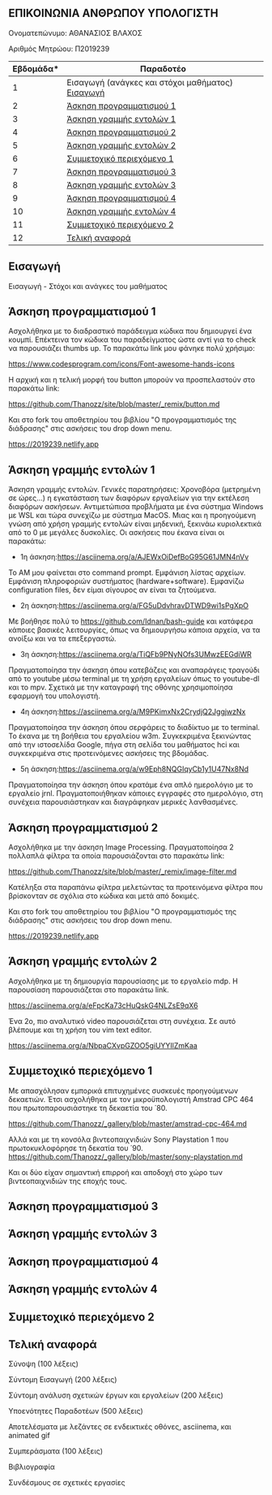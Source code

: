 ## ΕΠΙΚΟΙΝΩΝΙΑ ΑΝΘΡΩΠΟΥ ΥΠΟΛΟΓΙΣΤΗ

Ονοματεπώνυμο: ΑΘΑΝΑΣΙΟΣ ΒΛΑΧΟΣ 

Αριθμός Μητρώου: Π2019239

| Εβδομάδα* | Παραδοτέο |
| --- | --- |
| 1 | Εισαγωγή (ανάγκες και στόχοι μαθήματος) [Εισαγωγή](#εισαγωγή)|
| 2 |[Άσκηση προγραμματισμού 1](#άσκηση-προγραμματισμού-1)|
| 3 |[Άσκηση γραμμής εντολών 1](#άσκηση-γραμμής-εντολών-1)| 
| 4 |[Άσκηση προγραμματισμού 2](#άσκηση-προγραμματισμού-2)|
| 5 |[Άσκηση γραμμής εντολών 2](#άσκηση-γραμμής-εντολών-2)|
| 6 |[Συμμετοχικό περιεχόμενο 1](#συμμετοχικό-περιεχόμενο-1)|
| 7 |[Άσκηση προγραμματισμού 3](#άσκηση-προγραμματισμού-3)|
| 8 | [Άσκηση γραμμής εντολών 3](#άσκηση-γραμμής-εντολών-3)|
| 9 | [Άσκηση προγραμματισμού 4](#άσκηση-προγραμματισμού-4)|
| 10 | [Άσκηση γραμμής εντολών 4](#άσκηση-γραμμής-εντολών-4)|
| 11 |[Συμμετοχικό περιεχόμενο 2](#συμμετοχικό-περιεχόμενο-2)|
| 12 | [Τελική αναφορά](#τελική-αναφορά)|

## Εισαγωγή

Εισαγωγή - Στόχοι και ανάγκες του μαθήματος

## Άσκηση προγραμματισμού 1

Ασχολήθηκα με το διαδραστικό παράδειγμα κώδικα που δημιουργεί ένα κουμπί. Επέκτεινα τον κώδικα του παραδείγματος ώστε αντί για το check να παρουσιάζει thumbs up.
Το παρακάτω link μου φάνηκε πολύ χρήσιμο:

https://www.codesprogram.com/icons/Font-awesome-hands-icons

Η αρχική και η τελική μορφή του button μπορούν να προσπελαστούν στο παρακάτω link:

https://github.com/Thanozz/site/blob/master/_remix/button.md

Και στο fork του αποθετηρίου του βιβλίου "Ο προγραμματισμός της διάδρασης" στις ασκήσεις του drop down menu.

https://2019239.netlify.app

## Άσκηση γραμμής εντολών 1

Άσκηση γραμμής εντολών. 
Γενικές παρατηρήσεις: Χρονοβόρα (μετρημένη σε ώρες...) η εγκατάσταση των διαφόρων εργαλείων για την εκτέλεση διαφόρων ασκήσεων. Αντιμετώπισα προβλήματα με ένα σύστημα Windows με WSL και τώρα συνεχίζω με σύστημα MacOS. Μιας και η προηγούμενη γνώση από χρήση γραμμής εντολών είναι μηδενική, ξεκινάω κυριολεκτικά από το 0 με μεγάλες δυσκολίες.
Οι ασκήσεις που έκανα είναι οι παρακάτω:

* 1η άσκηση:https://asciinema.org/a/AJEWxOiDefBoG95G61JMN4nVv

Το ΑΜ μου φαίνεται στο command prompt. Εμφάνιση λίστας αρχείων. Εμφάνιση πληροφοριών συστήματος (hardware+software). Εμφανίζω configuration files, δεν είμαι σίγουρος αν είναι τα ζητούμενα.

* 2η άσκηση:https://asciinema.org/a/FG5uDdvhravDTWD9wi1sPgXpO

Με βοήθησε πολύ το https://github.com/Idnan/bash-guide και κατάφερα κάποιες βασικές λειτουργίες, όπως να δημιουργήσω κάποια αρχεία, να τα ανοίξω και να τα επεξεργαστώ.

* 3η άσκηση:https://asciinema.org/a/TiQFb9PNyNOfs3UMwzEEGdiWR

Πραγματοποίησα την άσκηση όπου κατεβάζεις και αναπαράγεις τραγούδι από το youtube μέσω terminal με τη χρήση εργαλείων όπως το youtube-dl και το mpv. Σχετικά με την καταγραφή της οθόνης χρησιμοποίησα εφαρμογή του υπολογιστή.

* 4η άσκηση:https://asciinema.org/a/M9PKimxNx2CrydjQ2JggjwzNx

Πραγματοποίησα την άσκηση όπου σερφάρεις το διαδίκτυο με το terminal. Το έκανα με τη βοήθεια του εργαλείου w3m. Συγκεκριμένα ξεκινώντας από την ιστοσελίδα Google, πήγα στη σελίδα του μαθήματος hci και συγκεκριμένα στις προτεινόμενες ασκήσεις της βδομάδας. 

* 5η άσκηση:https://asciinema.org/a/w9Eph8NQGIqyCb1y1U47Nx8Nd

Πραγματοποίησα την άσκηση όπου κρατάμε ένα απλό ημερολόγιο με το εργαλείο jrnl. Πραγματοποιήθηκαν κάποιες εγγραφές στο ημερολόγιο, στη συνέχεια παρουσιάστηκαν και διαγράφηκαν μερικές λανθασμένες.

## Άσκηση προγραμματισμού 2

Ασχολήθηκα με την άσκηση Image Processing. Πραγματοποίησα 2 πολλαπλά φίλτρα τα οποία παρουσιάζονται στο παρακάτω link:

https://github.com/Thanozz/site/blob/master/_remix/image-filter.md

Κατέληξα στα παραπάνω φίλτρα μελετώντας τα προτεινόμενα φίλτρα που βρίσκονταν σε σχόλια στο κώδικα και μετά από δοκιμές.

Και στο fork του αποθετηρίου του βιβλίου "Ο προγραμματισμός της διάδρασης" στις ασκήσεις του drop down menu.

https://2019239.netlify.app

## Άσκηση γραμμής εντολών 2

Ασχολήθηκα με τη δημιουργία παρουσίασης με το εργαλείο mdp. Η παρουσίαση παρουσιάζεται στο παρακάτω link.

https://asciinema.org/a/eFpcKa73cHuQskG4NLZsE9qX6

Ένα 2ο, πιο αναλυτικό video παρουσιάζεται στη συνέχεια. Σε αυτό βλέπουμε και τη χρήση του vim text editor.

https://asciinema.org/a/NbpaCXvpGZOO5giUYYIlZmKaa

## Συμμετοχικό περιεχόμενο 1

Με απασχόλησαν εμπορικά επιτυχημένες συσκευές προηγούμενων δεκαετιών. 
Έτσι ασχολήθηκα με τον μικροϋπολογιστή Amstrad CPC 464 που πρωτοπαρουσιάστηκε τη δεκαετία του ΄80.

https://github.com/Thanozz/_gallery/blob/master/amstrad-cpc-464.md

Αλλά και με τη κονσόλα βιντεοπαιχνιδιών Sony Playstation 1 που πρωτοκυκλοφόρησε τη δεκατία του ΄90.
https://github.com/Thanozz/_gallery/blob/master/sony-playstation.md

Και οι δύο είχαν σημαντική επιρροή και αποδοχή στο χώρο των βιντεοπαιχνιδιών της εποχής τους.

## Άσκηση προγραμματισμού 3



## Άσκηση γραμμής εντολών 3



## Άσκηση προγραμματισμού 4



## Άσκηση γραμμής εντολών 4



## Συμμετοχικό περιεχόμενο 2



## Τελική αναφορά

Σύνοψη (100 λέξεις)

Σύντομη Εισαγωγή (200 λέξεις)

Σύντομη ανάλυση σχετικών έργων και εργαλείων (200 λέξεις)

Υποενότητες Παραδοτέων (500 λέξεις)

Αποτελέσματα με λεζάντες σε ενδεικτικές οθόνες, asciinema, και animated gif

Συμπεράσματα (100 λέξεις)

Βιβλιογραφία

Συνδέσμους σε σχετικές εργασίες


